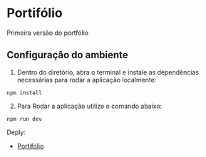 # Portifólio

Primeira versão do portfólio

<h2>Configuração do ambiente</h2>

1. Dentro do diretório, abra o terminal e instale as dependências necessárias para rodar a aplicação localmente:

```shell
npm install
```

2. Para Rodar a aplicação utilize o comando abaixo:

```shell
npm run dev
```

Deply:
- [Portifólio](https://portifolio-miguel-lucio-ajah6xzyo-miguel-lucio.vercel.app)
